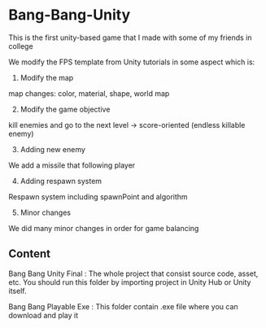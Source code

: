 # Bang-Bang-Unity
This is the first unity-based game that I made with some of my friends in college

We modify the FPS template from Unity tutorials in some aspect which is:
1. Modify the map

map changes: color, material, shape, world map

2. Modify the game objective

kill enemies and go to the next level -> score-oriented (endless killable enemy) 

3. Adding new enemy

We add a missile that following player

4. Adding respawn system

Respawn system including spawnPoint and algorithm

5. Minor changes

We did many minor changes in order for game balancing

## Content
Bang Bang Unity Final : The whole project that consist source code, asset, etc. You should run this folder by importing project in Unity Hub or Unity itself.

Bang Bang Playable Exe : This folder contain .exe file where you can download and play it
